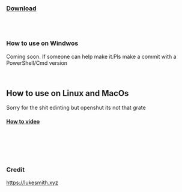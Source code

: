### [Download](https://github.com/HkopMD/Website-Bandwidth-test/archive/main.zip)

<br>
<br>


### How to use on Windwos

Coming soon. If someone can help make it.Pls make a commit with a PowerShell/Cmd version

<br>

## How to use on Linux and MacOs

Sorry for the shit edinting but openshut its not that grate 

#### [How to video](https://cutt.ly/HzD350V)


<br>
<br>
<br>
<br>

### Credit 

https://lukesmith.xyz
